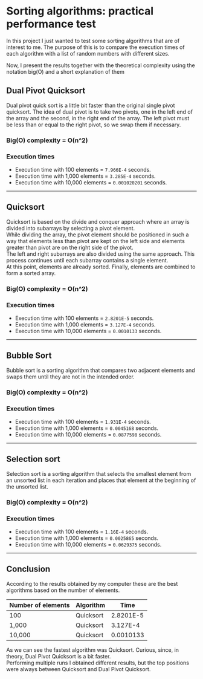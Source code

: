 # Sorting algorithms: practical performance test

In this project I just wanted to test some sorting algorithms that are of interest to me.
The purpose of this is to compare the execution times of each algorithm with a list of random numbers with different sizes.

Now, I present the results together with the theoretical complexity using the notation big(O) and a short explanation of them
## Dual Pivot Quicksort
Dual pivot quick sort is a little bit faster than the original single pivot quicksort. The idea of dual pivot  is to take two pivots, one in the left end of the array and the second, in the right end of the array. The left pivot must be less than or equal to the right pivot, so we swap them if necessary.
### Big(O) complexity = O(n^2)
### Execution times
- Execution time with 100 elements = `7.966E-4` seconds.
- Execution time with 1,000 elements = `3.285E-4` seconds.
- Execution time with 10,000 elements = `0.001020201` seconds.
---
## Quicksort
Quicksort is based on the divide and conquer approach where an array is divided into subarrays by selecting a pivot element.  
While dividing the array, the pivot element should be positioned in such a way that elements less than pivot are kept on the left side and elements greater than pivot are on the right side of the pivot.  
The left and right subarrays are also divided using the same approach. This process continues until each subarray contains a single element.  
At this point, elements are already sorted. Finally, elements are combined to form a sorted array.
### Big(O) complexity = O(n^2)
### Execution times
- Execution time with 100 elements = `2.8201E-5` seconds.
- Execution time with 1,000 elements = `3.127E-4` seconds.
- Execution time with 10,000 elements = `0.0010133` seconds.
---
 ## Bubble Sort
Bubble sort is a sorting algorithm that compares two adjacent elements and swaps them until they are not in the intended order.  
### Big(O) complexity = O(n^2)
### Execution times
- Execution time with 100 elements = `1.931E-4` seconds.
- Execution time with 1,000 elements = `0.0045168` seconds.
- Execution time with 10,000 elements = `0.0877598` seconds.
---
## Selection sort
Selection sort is a sorting algorithm that selects the smallest element from an unsorted list in each iteration and places that element at the beginning of the unsorted list.
### Big(O) complexity = O(n^2)
### Execution times
- Execution time with 100 elements = `1.16E-4` seconds.
- Execution time with 1,000 elements = `0.0025865` seconds.
- Execution time with 10,000 elements = `0.0629375` seconds.
---
## Conclusion
According to the results obtained by my computer these are the best algorithms based on the number of elements.  

| Number of elements | Algorithm | Time |
|--------------------|-----------|------|
| 100                | Quicksort |  2.8201E-5    |
| 1,000              | Quicksort |3.127E-4     |
| 10,000             | Quicksort |    0.0010133  |
As we can see the fastest algorithm was Quicksort. Curious, since, in theory, Dual Pivot Quicksort is a bit faster.  
Performing multiple runs I obtained different results, but the top positions were always between Quicksort and Dual Pivot Quicksort.